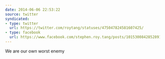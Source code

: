 ```yaml
---
date: 2014-06-06 22:53:22
source: twitter
syndicated:
- type: twitter
  url: https://twitter.com/roytang/statuses/475047824581607425/
- type: facebook
  url: https://www.facebook.com/stephen.roy.tang/posts/10153008428528912
---
```


We are our own worst enemy